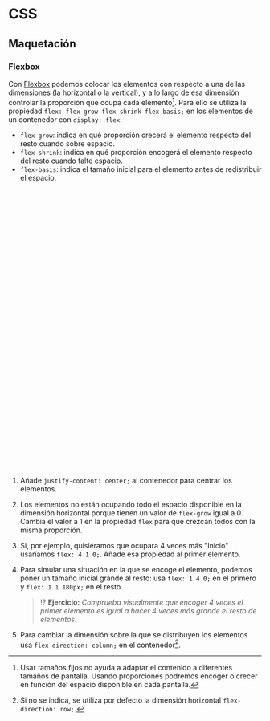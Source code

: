 # CSS
## Maquetación

### Flexbox

Con [Flexbox](https://css-tricks.com/snippets/css/a-guide-to-flexbox/) podemos colocar los elementos con respecto a una de las dimensiones (la horizontal o la vertical), y a lo largo de esa dimensión controlar la proporción que ocupa cada elemento[^1]. Para ello se utiliza la propiedad `flex: flex-grow flex-shrink flex-basis;` en los elementos de un contenedor con `display: flex`:

- `flex-grow`: indica en qué proporción crecerá el elemento respecto del resto cuando sobre espacio.
- `flex-shrink`: indica en qué proporción encogerá el elemento respecto del resto cuando falte espacio.
- `flex-basis`: indica el tamaño inicial para el elemento antes de redistribuir el espacio.

<div class="codepen" data-prefill data-height="350" data-theme-id="light" data-default-tab="css,result" data-editable="true" style="opacity:0">
<pre data-lang="html">&lt;body>
&lt;nav>
 &lt;ul class="contenedor">
  &lt;li>&lt;a href="#">Inicio&lt;/a>&lt;/li>
  &lt;li>&lt;a href="#">Nosotros&lt;/a>&lt;/li>
  &lt;li>&lt;a href="#">Productos&lt;/a>&lt;/li>
  &lt;li>&lt;a href="#">Contacto&lt;/a>&lt;/li>
 &lt;/ul>
&lt;/nav>
&lt;/body></pre>
<pre data-lang="css">.contenedor {
  display: flex;
  list-style: none;
  margin: 0;
  background: dodgerblue;
  padding: 0;
}
.contenedor li {
  flex: 0 1 0;
}
.contenedor li:first-child {
}
.contenedor a {
  font: 9px sans-serif;
  text-align: center;
  text-decoration: none;
  display: block;
  padding: 9px;
  color: white;
  user-select: none;
}
.contenedor li:hover {
  background: royalblue;
}</pre></div>

1. Añade `justify-content: center;` al contenedor para centrar los elementos.

1. Los elementos no están ocupando todo el espacio disponible en la dimensión horizontal porque tienen un valor de `flex-grow` igual a 0. Cambia el valor a 1 en la propiedad `flex` para que crezcan todos con la misma proporción.

1. Si, por ejemplo, quisiéramos que ocupara 4 veces más "Inicio" usaríamos `flex: 4 1 0;`. Añade esa propiedad al primer elemento.

1. Para simular una situación en la que se encoge el elemento, podemos poner un tamaño inicial grande al resto: usa `flex: 1 4 0;` en el primero y `flex: 1 1 180px;` en el resto.

   > ⁉️ **Ejercicio:** _Comprueba visualmente que encoger 4 veces el primer elemento es igual a hacer 4 veces más grande el resto de elementos._

1. Para cambiar la dimensión sobre la que se distribuyen los elementos usa `flex-direction: column;` en el contenedor[^2].

[^1]: Usar tamaños fijos no ayuda a adaptar el contenido a diferentes tamaños de pantalla. Usando proporciones podremos encoger o crecer en función del espacio disponible en cada pantalla.

[^2]: Si no se indica, se utiliza por defecto la dimensión horizontal `flex-direction: row;`.
